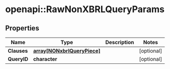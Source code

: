 # openapi::RawNonXBRLQueryParams


## Properties
Name | Type | Description | Notes
------------ | ------------- | ------------- | -------------
**Clauses** | [**array[NONxbrlQueryPiece]**](NONxbrlQueryPiece.md) |  | [optional] 
**QueryID** | **character** |  | [optional] 



